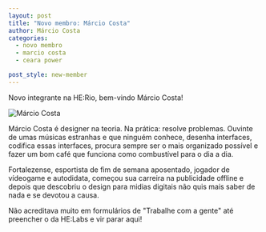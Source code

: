 ```yaml
---
layout: post
title: "Novo membro: Márcio Costa"
author: Márcio Costa
categories:
  - novo membro
  - marcio costa
  - ceara power

post_style: new-member
---
```


Novo integrante na HE:Rio, bem-vindo Márcio Costa!

![Márcio Costa](/blog/images/posts/2014-07-18/marcio-costa.jpg)
<!--more-->
Márcio Costa é designer na teoria. Na prática: resolve problemas. Ouvinte de umas músicas estranhas e que ninguém conhece,
desenha interfaces, codifica essas interfaces, procura sempre ser o mais organizado possível e fazer um bom café que
funciona como combustível para o dia a dia.

Fortalezense, esportista de fim de semana aposentado, jogador de vídeogame e autodidata, começou sua carreira na publicidade
offline e depois que descobriu o design para midias digitais não quis mais saber de nada e se devotou a causa.

Não acreditava muito em formulários de "Trabalhe com a gente" até preencher o da HE:Labs e vir parar aqui!

